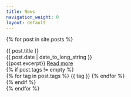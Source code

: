 ```yaml
---
title: News
navigation_weight: 0
layout: default
---
```


{% for post in site.posts %}
<div class="panel panel-default">
    <div class="panel-heading">{{ post.title }}
        <div class="pull-right">{{ post.date | date_to_long_string }}</div>
    </div>
    <div class="panel-body">
        {{post.excerpt}}
        <a href="{{ post.url }}">Read more</a>
    </div>
    {% if post.tags != empty %}
    <div class="panel-footer">
        {% for tag in post.tags %}
        <span class="badge badge-primary">{{ tag }}</span>
        {% endfor %}
    </div>
    {% endif %}
</div>
{% endfor %}
